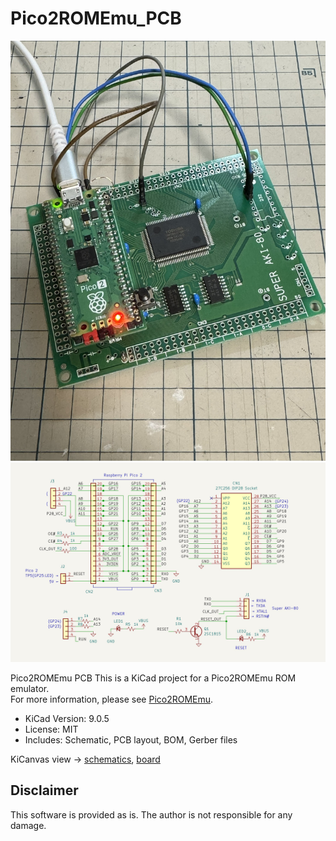 # Pico2ROMEmu\_PCB
![Pico2ROMEmuBR](./Pico2ROMEmu_PCB_img.jpg)
![Pico2ROMEmuBR](./Pico2ROMEmu_PCB_SCH.jpg)

Pico2ROMEmu PCB
This is a KiCad project for a Pico2ROMEmu ROM emulator.  
For more information, please see [Pico2ROMEmu](https://github.com/kyo-ta04/Pico2ROMEmuBR).  
- KiCad Version: 9.0.5  
- License: MIT  
- Includes: Schematic, PCB layout, BOM, Gerber files  

KiCanvas view ->
[schematics](https://kicanvas.org/?github=https%3A%2F%2Fgithub.com%2Fkyo-ta04%2FPico2ROMEmu_PCB%2Fblob%2Fmaster%2FPico2ROMEmu_PCB.kicad_sch), 
[board](https://kicanvas.org/?github=https%3A%2F%2Fgithub.com%2Fkyo-ta04%2FPico2ROMEmu_PCB%2Fblob%2Fmaster%2FPico2ROMEmu_PCB.kicad_pcb)




## Disclaimer
This software is provided as is. The author is not responsible for any damage.
